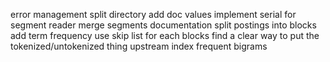 error management
split directory
add doc values
implement serial for segment reader
merge segments
documentation
split postings into blocks
add term frequency
use skip list for each blocks
find a clear way to put the tokenized/untokenized thing upstream
index frequent bigrams
